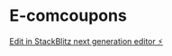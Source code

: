 # E-comcoupons

[Edit in StackBlitz next generation editor ⚡️](https://stackblitz.com/~/github.com/Kumi-Dx/E-comcoupons)